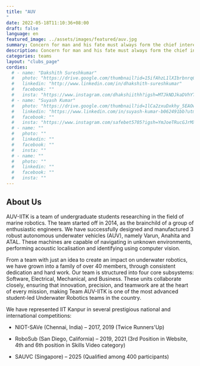 ```yaml
---
title: "AUV
"
date: 2022-05-18T11:10:36+08:00
draft: false
language: en
featured_image: ../assets/images/featured/auv.jpg
summary: Concern for man and his fate must always form the chief interest of all technical endeavors. Never forget this in the midst of your diagrams and equations. - Einstein One of the most eminent teams of IITK, Team AUV aims at developing an autonomous underwater vehicle capable of performing a set of tasks underwater from marker dropping, buoy detection to torpedo firing to surveillance. 
description: Concern for man and his fate must always form the chief interest of all technical endeavors. Never forget this in the midst of your diagrams and equations. - Einstein One of the most eminent teams of IITK, Team AUV aims at developing an autonomous underwater vehicle capable of performing a set of tasks underwater from marker dropping, buoy detection to torpedo firing to surveillance. 
categories: teams
layout: "clubs_page"
cordies:
  # - name: "Dakshith Sureshkumar"
  #   photo: "https://drive.google.com/thumbnail?id=15ifAhzL1lXIbrbnrqC4l0V888nl4lfpV&sz=w1000"
  #   linkedin: "http://www.linkedin.com/in/dhakshith-sureshkumar"
  #   facebook: ""
  #   insta: "https://www.instagram.com/dhakshiithh?igsh=MTJkNDJkaDVhYTk0Yg=="
  # - name: "Suyash Kumar"
  #   photo: "https://drive.google.com/thumbnail?id=1lCa2zxuDxkhy_5EAOweJXTyqmCwXiXw2&sz=w1000"
  #   linkedin: "https://www.linkedin.com/in/suyash-kumar-b062491bb?utm_source=share&utm_campaign=share_via&utm_content=profile&utm_medium=android_app"
  #   facebook: ""
  #   insta: "https://www.instagram.com/safebet5705?igsh=YmJoeTRucGJrMXI1"
  # - name: ""
  #   photo: ""
  #   linkedin: ""
  #   facebook: ""
  #   insta: ""
  # - name: ""
  #   photo: ""
  #   linkedin: ""
  #   facebook: ""
  #   insta: ""
---
```

## About Us
AUV-IITK is a team of undergraduate students researching in the field of marine robotics. The team started off in 2014, as the brainchild of a group of enthusiastic engineers. We have successfully designed and manufactured 3 robust autonomous underwater vehicles (AUV), namely Varun, Anahita and ATAL. These machines are capable of navigating in unknown environments, performing acoustic localisation and identifying using computer vision.

From a team with just an idea to create an impact on underwater robotics, we have grown into a family of over 40 members, through consistent dedication and hard work. Our team is structured into four core subsystems: Software, Electrical, Mechanical, and Business. These units collaborate closely, ensuring that innovation, precision, and teamwork are at the heart of every mission, making Team AUV-IITK is one of the most advanced student-led Underwater Robotics teams in the country.

We have represented IIT Kanpur in several prestigious national and international competitions:

- NIOT-SAVe (Chennai, India) – 2017, 2019 (Twice Runners'Up)

- RoboSub (San Diego, California) – 2019, 2021 (3rd Position in Website, 4th and 6th position in Skills Video category) 

- SAUVC (Singapore) – 2025 (Qualified among 400 participants)